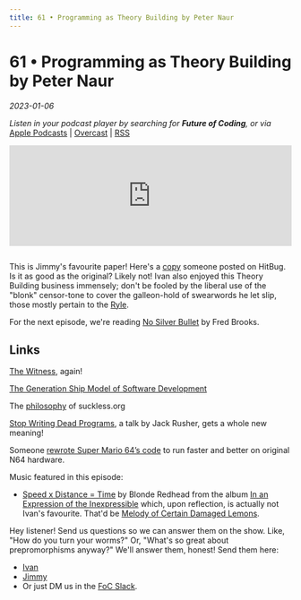 ```yaml
---
title: 61 • Programming as Theory Building by Peter Naur
---
```


# 61 • Programming as Theory Building by Peter Naur

_2023-01-06_

_Listen in your podcast player by searching for **Future of Coding**, or via_ [Apple Podcasts](https://podcasts.apple.com/podcast/future-of-coding/id1265527976) \| [Overcast](https://overcast.fm/itunes1265527976) \| [RSS](https://omny.fm/shows/future-of-coding/playlists/podcast.rss)

<iframe src="https://omny.fm/shows/future-of-coding/programming-as-theory-building-by-peter-naur/embed" width="100%" height="180" frameborder="0" style="margin-bottom: 1em"></iframe>

This is Jimmy's favourite paper! Here's a [copy](https://gist.github.com/onlurking/fc5c81d18cfce9ff81bc968a7f342fb1) someone posted on HitBug. Is it as good as the original? Likely not! Ivan also enjoyed this Theory Building business immensely; don't be fooled by the liberal use of the "blonk" censor-tone to cover the galleon-hold of swearwords he let slip, those mostly pertain to the [Ryle](https://en.wikipedia.org/wiki/The_Concept_of_Mind).

For the next episode, we're reading [No Silver Bullet](https://en.wikipedia.org/wiki/No_Silver_Bullet) by Fred Brooks.

## Links

[The Witness](http://the-witness.net), again!

[The Generation Ship Model of Software Development](https://medium.com/@wm/the-generation-ship-model-of-software-development-5ef89a74854b)

The [philosophy](https://suckless.org/philosophy/) of suckless.org

[Stop Writing Dead Programs](https://jackrusher.com/strange-loop-2022/), a talk by Jack Rusher, gets a whole new meaning!

Someone [rewrote Super Mario 64’s code](https://www.youtube.com/watch?v=t_rzYnXEQlE) to run faster and better on original N64 hardware.

Music featured in this episode:
* [Speed x Distance = Time](https://www.youtube.com/watch?v=KLk45tpMnU0) by Blonde Redhead from the album [In an Expression of the Inexpressible](https://en.wikipedia.org/wiki/In_an_Expression_of_the_Inexpressible) which, upon reflection, is actually not Ivan's favourite. That'd be [Melody of Certain Damaged Lemons](https://en.wikipedia.org/wiki/Melody_of_Certain_Damaged_Lemons).

Hey listener! Send us questions so we can answer them on the show. Like, "How do you turn your worms?" Or, "What's so great about prepromorphisms anyway?" We'll answer them, honest! Send them here:
* [Ivan](mailto:admin@futureofcoding.org?subject=Question%20from%20an%20FoC%20Listener)
* [Jimmy](http://twitter.com/jimmyhmiller)
* Or just DM us in the [FoC Slack](https://futureofcoding.org/community).
